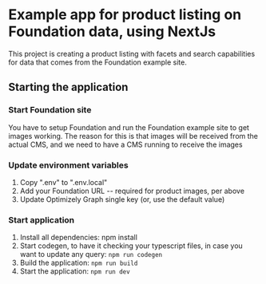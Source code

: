 # Example app for product listing on Foundation data, using NextJs
This project is creating a product listing with facets and search capabilities for data that comes from the Foundation example site.

## Starting the application

### Start Foundation site
You have to setup Foundation and run the Foundation example site to get images working. The reason for this is that images will be received from the actual CMS, and we need to have a CMS running to receive the images

### Update environment variables
1. Copy ".env" to ".env.local"
2. Add your Foundation URL -- required for product images, per above
3. Update Optimizely Graph single key (or, use the default value)

### Start application
1. Install all dependencies: npm install
2. Start codegen, to have it checking your typescript files, in case you want to update any query: ```npm run codegen```
3. Build the application: ```npm run build```
4. Start the application: ```npm run dev```
